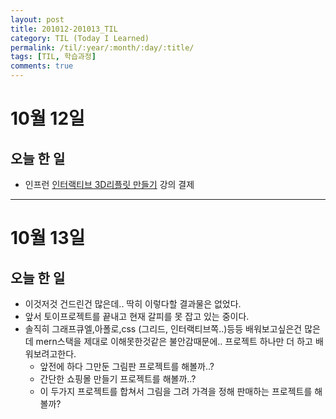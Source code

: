 ```yaml
---
layout: post
title: 201012-201013_TIL
category: TIL (Today I Learned)
permalink: /til/:year/:month/:day/:title/
tags: [TIL, 학습과정]
comments: true
---
```

# 10월 12일

## 오늘 한 일

- 인프런 [인터랙티브 3D리플릿 만들기](https://www.inflearn.com/course/%EC%9D%B8%ED%84%B0%EB%9E%99%ED%8B%B0%EB%B8%8C%EC%9B%B9-%EB%A6%AC%ED%94%8C%EB%A6%BF%EB%A7%8C%EB%93%A4%EA%B8%B0/dashboard) 강의 결제

---

# 10월 13일

## 오늘 한 일

- 이것저것 건드린건 많은데.. 딱히 이렇다할 결과물은 없었다.
- 앞서 토이프로젝트를 끝내고 현재 갈피를 못 잡고 있는 중이다.
- 솔직히 그래프큐엘,아폴로,css (그리드, 인터랙티브쪽..)등등 배워보고싶은건 많은데 mern스택을 제대로 이해못한것같은 불안감때문에.. 프로젝트 하나만 더 하고 배워보려고한다.<br>
  - 앞전에 하다 그만둔 그림판 프로젝트를 해볼까..?
  - 간단한 쇼핑몰 만들기 프로젝트를 해볼까..? 
  - 이 두가지 프로젝트를 합쳐서 그림을 그려 가격을 정해 판매하는 프로젝트를 해볼까?